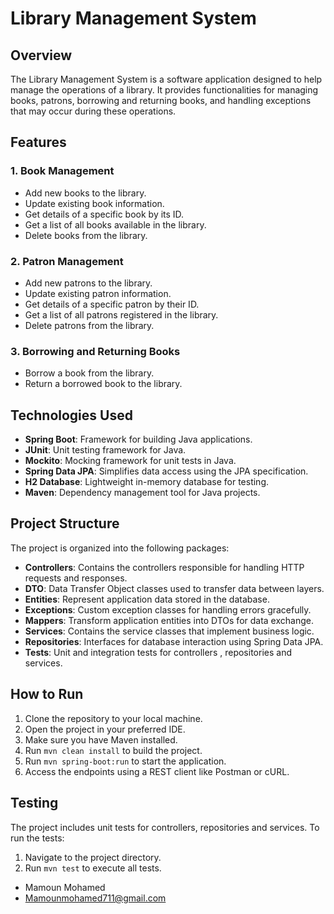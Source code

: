 # Library Management System

## Overview

The Library Management System is a software application designed to help manage the operations of a library. It provides functionalities for managing books, patrons, borrowing and returning books, and handling exceptions that may occur during these operations.

## Features

### 1. Book Management
- Add new books to the library.
- Update existing book information.
- Get details of a specific book by its ID.
- Get a list of all books available in the library.
- Delete books from the library.

### 2. Patron Management
- Add new patrons to the library.
- Update existing patron information.
- Get details of a specific patron by their ID.
- Get a list of all patrons registered in the library.
- Delete patrons from the library.

### 3. Borrowing and Returning Books
- Borrow a book from the library.
- Return a borrowed book to the library.

## Technologies Used

- **Spring Boot**: Framework for building Java applications.
- **JUnit**: Unit testing framework for Java.
- **Mockito**: Mocking framework for unit tests in Java.
- **Spring Data JPA**: Simplifies data access using the JPA specification.
- **H2 Database**: Lightweight in-memory database for testing.
- **Maven**: Dependency management tool for Java projects.

## Project Structure

The project is organized into the following packages:

- **Controllers**: Contains the controllers responsible for handling HTTP requests and responses.
- **DTO**: Data Transfer Object classes used to transfer data between layers.
- **Entities**: Represent application data stored in the database.
- **Exceptions**: Custom exception classes for handling errors gracefully.
- **Mappers**: Transform application entities into DTOs for data exchange.
- **Services**: Contains the service classes that implement business logic.
- **Repositories**: Interfaces for database interaction using Spring Data JPA.
- **Tests**: Unit and integration tests for controllers , repositories and services.

## How to Run

1. Clone the repository to your local machine.
2. Open the project in your preferred IDE.
3. Make sure you have Maven installed.
4. Run `mvn clean install` to build the project.
5. Run `mvn spring-boot:run` to start the application.
6. Access the endpoints using a REST client like Postman or cURL.

## Testing

The project includes unit tests for controllers, repositories and services. To run the tests:

1. Navigate to the project directory.
2. Run `mvn test` to execute all tests.

- Mamoun Mohamed
- Mamounmohamed711@gmail.com
